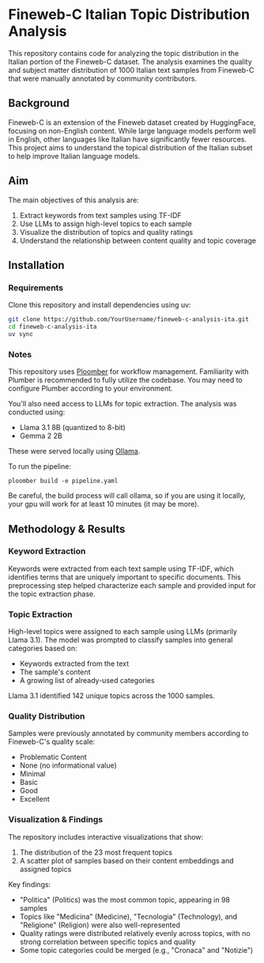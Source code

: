 # Fineweb-C Italian Topic Distribution Analysis

This repository contains code for analyzing the topic distribution in the Italian portion of the Fineweb-C dataset. The analysis examines the quality and subject matter distribution of 1000 Italian text samples from Fineweb-C that were manually annotated by community contributors.

## Background

Fineweb-C is an extension of the Fineweb dataset created by HuggingFace, focusing on non-English content. While large language models perform well in English, other languages like Italian have significantly fewer resources. This project aims to understand the topical distribution of the Italian subset to help improve Italian language models.

## Aim

The main objectives of this analysis are:
1. Extract keywords from text samples using TF-IDF
2. Use LLMs to assign high-level topics to each sample
3. Visualize the distribution of topics and quality ratings
4. Understand the relationship between content quality and topic coverage

## Installation

### Requirements

Clone this repository and install dependencies using uv:

```bash
git clone https://github.com/YourUsername/fineweb-c-analysis-ita.git
cd fineweb-c-analysis-ita
uv sync
```

### Notes

This repository uses [Ploomber](https://github.com/ploomber/ploomber) for workflow management. Familiarity with Plumber is recommended to fully utilize the codebase. You may need to configure Plumber according to your environment.

You'll also need access to LLMs for topic extraction. The analysis was conducted using:
- Llama 3.1 8B (quantized to 8-bit)
- Gemma 2 2B

These were served locally using [Ollama](https://ollama.com/).

To run the pipeline:
```
ploomber build -e pipeline.yaml
```
Be careful, the build process will call ollama, so if you are using it locally, your gpu will work for at least 10 minutes (it may be more).


## Methodology & Results

### Keyword Extraction

Keywords were extracted from each text sample using TF-IDF, which identifies terms that are uniquely important to specific documents. This preprocessing step helped characterize each sample and provided input for the topic extraction phase.

### Topic Extraction

High-level topics were assigned to each sample using LLMs (primarily Llama 3.1). The model was prompted to classify samples into general categories based on:
- Keywords extracted from the text
- The sample's content
- A growing list of already-used categories

Llama 3.1 identified 142 unique topics across the 1000 samples.

### Quality Distribution

Samples were previously annotated by community members according to Fineweb-C's quality scale:
- Problematic Content
- None (no informational value)
- Minimal
- Basic
- Good
- Excellent

### Visualization & Findings

The repository includes interactive visualizations that show:
1. The distribution of the 23 most frequent topics
2. A scatter plot of samples based on their content embeddings and assigned topics

Key findings:
- "Politica" (Politics) was the most common topic, appearing in 98 samples
- Topics like "Medicina" (Medicine), "Tecnologia" (Technology), and "Religione" (Religion) were also well-represented
- Quality ratings were distributed relatively evenly across topics, with no strong correlation between specific topics and quality
- Some topic categories could be merged (e.g., "Cronaca" and "Notizie")